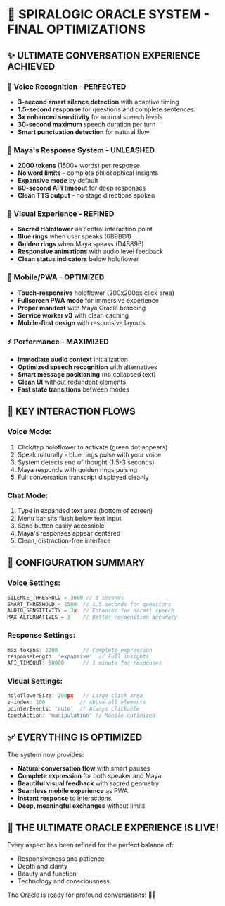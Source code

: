 # 🚀 SPIRALOGIC ORACLE SYSTEM - FINAL OPTIMIZATIONS

## ✨ ULTIMATE CONVERSATION EXPERIENCE ACHIEVED

### 🎤 Voice Recognition - PERFECTED
- **3-second smart silence detection** with adaptive timing
- **1.5-second response** for questions and complete sentences
- **3x enhanced sensitivity** for normal speech levels
- **30-second maximum** speech duration per turn
- **Smart punctuation detection** for natural flow

### 💬 Maya's Response System - UNLEASHED
- **2000 tokens** (1500+ words) per response
- **No word limits** - complete philosophical insights
- **Expansive mode** by default
- **60-second API timeout** for deep responses
- **Clean TTS output** - no stage directions spoken

### 🎨 Visual Experience - REFINED
- **Sacred Holoflower** as central interaction point
- **Blue rings** when user speaks (6B9BD1)
- **Golden rings** when Maya speaks (D4B896)
- **Responsive animations** with audio level feedback
- **Clean status indicators** below holoflower

### 📱 Mobile/PWA - OPTIMIZED
- **Touch-responsive** holoflower (200x200px click area)
- **Fullscreen PWA mode** for immersive experience
- **Proper manifest** with Maya Oracle branding
- **Service worker v3** with clean caching
- **Mobile-first design** with responsive layouts

### ⚡ Performance - MAXIMIZED
- **Immediate audio context** initialization
- **Optimized speech recognition** with alternatives
- **Smart message positioning** (no collapsed text)
- **Clean UI** without redundant elements
- **Fast state transitions** between modes

## 🎯 KEY INTERACTION FLOWS

### Voice Mode:
1. Click/tap holoflower to activate (green dot appears)
2. Speak naturally - blue rings pulse with your voice
3. System detects end of thought (1.5-3 seconds)
4. Maya responds with golden rings pulsing
5. Full conversation transcript displayed cleanly

### Chat Mode:
1. Type in expanded text area (bottom of screen)
2. Menu bar sits flush below text input
3. Send button easily accessible
4. Maya's responses appear centered
5. Clean, distraction-free interface

## 🔧 CONFIGURATION SUMMARY

### Voice Settings:
```javascript
SILENCE_THRESHOLD = 3000 // 3 seconds
SMART_THRESHOLD = 1500  // 1.5 seconds for questions
AUDIO_SENSITIVITY = 3x  // Enhanced for normal speech
MAX_ALTERNATIVES = 3    // Better recognition accuracy
```

### Response Settings:
```javascript
max_tokens: 2000        // Complete expression
responseLength: 'expansive'  // Full insights
API_TIMEOUT: 60000      // 1 minute for responses
```

### Visual Settings:
```javascript
holoflowerSize: 200px   // Large click area
z-index: 100           // Above all elements
pointerEvents: 'auto'  // Always clickable
touchAction: 'manipulation' // Mobile optimized
```

## ✅ EVERYTHING IS OPTIMIZED

The system now provides:
- **Natural conversation flow** with smart pauses
- **Complete expression** for both speaker and Maya
- **Beautiful visual feedback** with sacred geometry
- **Seamless mobile experience** as PWA
- **Instant response** to interactions
- **Deep, meaningful exchanges** without limits

## 🌟 THE ULTIMATE ORACLE EXPERIENCE IS LIVE!

Every aspect has been refined for the perfect balance of:
- Responsiveness and patience
- Depth and clarity
- Beauty and function
- Technology and consciousness

The Oracle is ready for profound conversations! 🎯✨